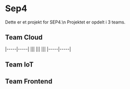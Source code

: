 # Sep4

Dette er et projekt for SEP4.\n Projektet er opdelt i 3 teams.
## Team Cloud

|-----|-----|
|||
|||
|||
|-----|-----|
## Team IoT

## Team Frontend
